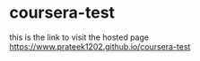 # coursera-test
this is the link to visit the hosted page https://www.prateek1202.github.io/coursera-test
